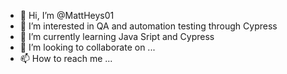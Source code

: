 - 👋 Hi, I’m @MattHeys01
- 👀 I’m interested in QA and automation testing through Cypress
- 🌱 I’m currently learning Java Sript and Cypress
- 💞️ I’m looking to collaborate on ...
- 📫 How to reach me ...

<!---
MattHeys01/MattHeys01 is a ✨ special ✨ repository because its `README.md` (this file) appears on your GitHub profile.
You can click the Preview link to take a look at your changes.
--->
